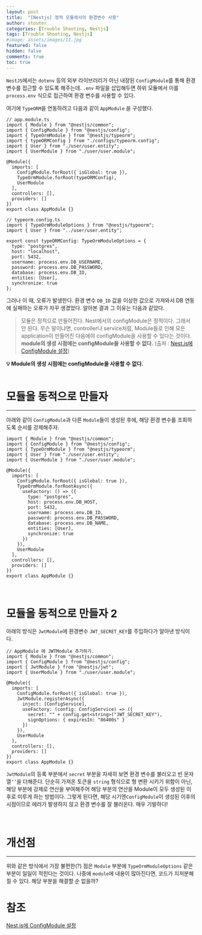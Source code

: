 ```yaml
---
layout: post
title:  "[Nestjs] 정적 모듈에서의 환경변수 사용"
author: stouter
categories: [Trouble Shooting, Nestjs]
tags: [Trouble Shooting, Nestjs]
#image: assets/images/11.jpg
featured: false
hidden: false
comments: true
toc: true
---
```


`NestJS`에서는 `dotenv` 등의 외부 라이브러리가 아닌 내장된 `ConfigModule`를 통해 환경 변수를 접근할 수 있도록 해주는데. `.env` 파일을 삽입해두면 하위 모듈에서 이를 `process.env` 식으로 접근하여 환경 변수를 사용할 수 있다.

여기에 `TypeORM`을 연동하려고 다음과 같이 `AppModule` 을 구성했다.

```tsx
// app.module.ts
import { Module } from "@nestjs/common";
import { ConfigModule } from "@nestjs/config";
import { TypeOrmModule } from "@nestjs/typeorm";
import { typeORMConfig } from "./configs/typeorm.config";
import { User } from "./user/user.entity";
import { UserModule } from "./user/user.module";

@Module({
  imports: [
    ConfigModule.forRoot({ isGlobal: true }),
    TypeOrmModule.forRoot(typeORMConfig),
    UserModule
  ],
  controllers: [],
  providers: []
})
export class AppModule {}
```

```tsx
// typeorm.config.ts
import { TypeOrmModuleOptions } from "@nestjs/typeorm";
import { User } from "../user/user.entity";

export const typeORMConfig: TypeOrmModuleOptions = {
  type: "postgres",
  host: "localhost",
  port: 5432,
  username: process.env.DB_USERNAME,
  password: process.env.DB_PASSWORD,
  database: process.env.DB_ID,
  entities: [User],
  synchronize: true
};
```

그러나 이 때, 오류가 발생한다. 환경 변수 `DB_ID` 값을 이상한 값으로 가져와서 DB 연동에 실패하는 오류가 자꾸 생겼었다. 알아본 결과 그 이유는 다음과 같았다.

> 모듈은 정적으로 만들어진다. Nest에서의 configModule은 정적이다. 그래서 안 된다. 무슨 말이냐면, controller나 service처럼, Module들로 인해 모든 application이 만들어진 다음에야 configModule을 사용할 수 있다는 것이다. **module의 생성 시점에는 configModule을 사용할 수 없다.** (출처 : [Nest.js에 ConfigModule 설정](https://velog.io/@kakasoo/Nest%EC%97%90%EC%84%9C-ConfigModule-TypeORM-%EC%93%B0%EA%B8%B0))

<aside>
<b>💡 Module의 생성 시점에는 configModule을 사용할 수 없다.</b>
</aside>

<br>

# 모듈을 동적으로 만들자

---

아래와 같이 `ConfigModule`과 다른 `Module`들이 생성된 후에, 해당 환경 변수를 조회하도록 순서를 강제해주자.

```tsx
import { Module } from "@nestjs/common";
import { ConfigModule } from "@nestjs/config";
import { TypeOrmModule } from "@nestjs/typeorm";
import { User } from "./user/user.entity";
import { UserModule } from "./user/user.module";

@Module({
  imports: [
    ConfigModule.forRoot({ isGlobal: true }),
    TypeOrmModule.forRootAsync({
      useFactory: () => ({
        type: "postgres",
        host: process.env.DB_HOST,
        port: 5432,
        username: process.env.DB_ID,
        password: process.env.DB_PASSWORD,
        database: process.env.DB_NAME,
        entities: [User],
        synchronize: true
      })
    }),
    UserModule
  ],
  controllers: [],
  providers: []
})
export class AppModule {}
```

<br>

# 모듈을 동적으로 만들자 2

아래의 방식은 `JwtModule`에 환경변수 `JWT_SECRET_KEY`를 주입하다가 알아낸 방식이다.

```tsx
// AppModule 에 JWTModule 추가하기.
import { Module } from "@nestjs/common";
import { ConfigModule } from "@nestjs/config";
import { JwtModule } from "@nestjs/jwt";
import { UserModule } from "./user/user.module";

@Module({
  imports: [
    ConfigModule.forRoot({ isGlobal: true }),
    JwtModule.registerAsync({
      inject: [ConfigService],
      useFactory: (config: ConfigService) => ({
        secret: "" + config.get<string>("JWT_SECRET_KEY"),
        signOptions: { expiresIn: "86400s" }
      })
    }),
    UserModule
  ],
  controllers: [],
  providers: []
})
export class AppModule {}
```

`JwtModule`의 등록 부분에서 `secret` 부분을 자세히 보면 환경 변수를 불러오고 빈 문자열`‘’`을 더해준다. 단순히 가져온 토큰을 `string` 형식으로 형 변환 시키기 위함이 아닌, 해당 부분에 강제로 연산을 부여해주어 해당 부분의 연산을 Module이 모두 생성된 이후로 미루게 하는 방법이다. 그렇게 된다면, 해당 시기엔`ConfigModule`이 생성된 이후의 시점이므로 에러가 발생하지 않고 환경 변수를 잘 불러온다.
매우 기발하다!

<br>

# 개선점

---

위와 같은 방식에서 가장 불편한(?) 점은 `Module` 부분에 `TypeOrmModuleOptions` 같은 부분이 일일이 적힌다는 것이다. 나중에 `module`에 내용이 많아진다면, 코드가 지저분해질 수 있다. 해당 부분을 해결할 순 없을까?

# 참조

[Nest.js에 ConfigModule 설정](https://velog.io/@kakasoo/Nest%EC%97%90%EC%84%9C-ConfigModule-TypeORM-%EC%93%B0%EA%B8%B0)
